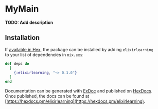 # MyMain

**TODO: Add description**

## Installation

If [available in Hex](https://hex.pm/docs/publish), the package can be installed
by adding `elixirlearning` to your list of dependencies in `mix.exs`:

```elixir
def deps do
  [
    {:elixirlearning, "~> 0.1.0"}
  ]
end
```

Documentation can be generated with [ExDoc](https://github.com/elixir-lang/ex_doc)
and published on [HexDocs](https://hexdocs.pm). Once published, the docs can
be found at [https://hexdocs.pm/elixirlearning](https://hexdocs.pm/elixirlearning).

